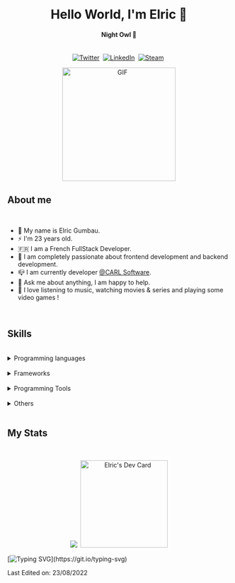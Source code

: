 <p>
  <h1 align="center"><b>Hello World, I'm Elric 👋</b></h1>
</p>

<p>
  <h4 align="center"><b>Night Owl 🦉</b></h4>
</p>

<p align="center">
<br>
<a href="https://twitter.com/rEnergYr_"><img src="https://img.shields.io/badge/twitter-%231DA1F2.svg?&style=for-the-badge&logo=twitter&logoColor=white" alt="Twitter" /></a>&nbsp;
<a href="https://fr.linkedin.com/in/elric-gumbau-30943417a"><img src="https://img.shields.io/badge/linkedin-%230077B5.svg?&style=for-the-badge&logo=linkedin&logoColor=white" alt="LinkedIn" /></a>&nbsp;
<a href="https://steamcommunity.com/id/renergyr"><img src="https://img.shields.io/badge/steam-2a475e.svg?&style=for-the-badge&logo=steam" alt="Steam" /></a>&nbsp;
</p>

<p align="center">
  <img height="256px" alt="GIF" src="https://i.pinimg.com/originals/e4/26/70/e426702edf874b181aced1e2fa5c6cde.gif" />
<p>

## About me

<br>

- 🦄 My name is Elric Gumbau.
- ⚡ I'm 23 years old.
- 🇫🇷 I am a French FullStack Developer.
- 💚 I am completely passionate about frontend development and backend development.
- 📪 I am currently developer <a href="https://www.carl-software.fr/" target="_blank">@CARL Software</a>.
- 💬 Ask me about anything, I am happy to help.
- 🎉 I love listening to music, watching movies & series and playing some video games !

<br>

## Skills

<br>

<details>
<summary>Programming languages</summary>
<br>
<img src="https://img.shields.io/badge/-TypeScript%20-%23323330?style=for-the-badge&logo=typescript">&nbsp;
<img src="https://img.shields.io/badge/-Sass%20-%23323330?style=for-the-badge&logo=sass"> 
</details>
<br>

<details>
<summary>Frameworks</summary>
<br>
<img src="https://img.shields.io/badge/-Vue.js%20-%23323330?style=for-the-badge&logo=vue.js">&nbsp;
<img src="https://img.shields.io/badge/-AdonisJS-%23323330?style=for-the-badge&logo=AdonisJS">
</details>
<br>

<details>
<summary>Programming Tools</summary>
<br>
<img src="https://img.shields.io/badge/IntelliJ%20IDEA-%23323330?style=for-the-badge&logo=IntelliJ%20IDEA">&nbsp;
<img src="https://img.shields.io/badge/Postman-%23323330?style=for-the-badge&logo=Postman">&nbsp;
<img src="https://img.shields.io/badge/-Node.js-%23323330?style=for-the-badge&logo=node.js">&nbsp;
<img src="https://img.shields.io/badge/-Vite-%23323330?style=for-the-badge&logo=vite">&nbsp;
<img src="https://img.shields.io/badge/-Docker-%23323330?style=for-the-badge&logo=Docker">&nbsp;
<img src="https://img.shields.io/badge/-MongoDB-%23323330?style=for-the-badge&logo=mongodb">&nbsp;
<img src="https://img.shields.io/badge/-MySQL-%23323330?style=for-the-badge&logo=MySQL">
</details>
<br>

<details>
<summary>Others</summary>
<br>
<img src="https://img.shields.io/badge/-macOS-%23323330?style=for-the-badge&logo=apple">&nbsp;
<img src="https://img.shields.io/badge/-Logitech-%23323330?style=for-the-badge&logo=Logitech">&nbsp;
<img src="https://img.shields.io/badge/Notion-%23323330?style=for-the-badge&logo=Notion">&nbsp;
<img src="https://img.shields.io/badge/figma-%23323330?style=for-the-badge&logo=Figma">&nbsp;
<img src="https://img.shields.io/badge/Discord-%23323330?style=for-the-badge&logo=Discord">&nbsp;
<img src="https://img.shields.io/badge/Brave-%23323330?style=for-the-badge&logo=brave">
</details>

<br>

## My Stats

<br>
  
<p float="left" align="center">
  <img src="https://github-readme-stats.vercel.app/api?username=rEnergYr&count_private=true&show_icons=trueline_height=21&theme=dracula">&nbsp;
  <a href="https://app.daily.dev/EnergY_"><img height="197px" src="https://api.daily.dev/devcards/a85314732ebb474aa089249083e5fd5b.png?r=j2t" alt="Elric's Dev Card"/>   </a>
</p>

[![Typing SVG](https://readme-typing-svg.herokuapp.com?color=%2336BCF7&lines=Happy+coding!)](https://git.io/typing-svg)

Last Edited on: 23/08/2022
